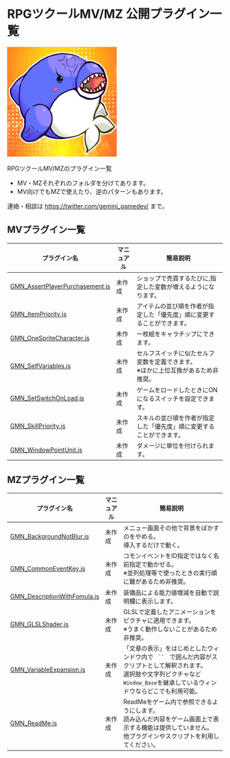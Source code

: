 # RPGツクールMV/MZ 公開プラグイン一覧

![profile](./profile.png)

RPGツクールMV/MZのプラグイン一覧
* MV・MZそれぞれのフォルダを分けてあります。
* MV向けでもMZで使えたり、逆のパターンもあります。

連絡・相談は https://twitter.com/gemini_gamedev/ まで。

## MVプラグイン一覧
| プラグイン名 | マニュアル |簡易説明 |
|--|--|--|
| [GMN_AssertPlayerPurchasement.js](./MV/GMN_AssertPlayerPurchasement.js) | 未作成| ショップで売買するたびに,指定した変数が増えるようになります。 |
| [GMN_ItemPriority.js](./MV/GMN_ItemPriority.js]) | 未作成| アイテムの並び順を作者が指定した「優先度」順に変更することができます。|
| [GMN_OneSpriteCharacter.js](./MV/GMN_OneSpriteCharacter.js])|未作成| 一枚絵をキャラチップにできます。 |
| [GMN_SelfVariables.js](./MV/GMN_SelfVariables.js) |未作成|セルフスイッチに似たセルフ変数を定義できます。<br/>※ほかに上位互換があるため非推奨。
| [GMN_SetSwitchOnLoad.js](./MV/GMN_SetSwitchOnLoad.js) |未作成| ゲームをロードしたときにONになるスイッチを設定できます。|
| [GMN_SkillPriority.js](./MV/GMN_SkillPriority.js) | 未作成|スキルの並び順を作者が指定した「優先度」順に変更することができます。|
| [GMN_WindowPointUnit.js](./MV/GMN_WindowPointUnit.js)| 未作成|  ダメージに単位を付けられます。 |

## MZプラグイン一覧

| プラグイン名 | マニュアル |簡易説明 |
|--|--|--|
| [GMN_BackgroundNotBlur.js](./MZ/GMN_BackgroundNotBlur.js) |未作成| メニュー画面その他で背景をぼかすのをやめる。<br/>導入するだけで動く。
| [GMN_CommonEventKey.js](./MZ/GMN_CommonEventKey.js) |未作成|  コモンイベントをID指定ではなく名前指定で動かせる。<br/>※並列処理等で使ったときの実行順に難があるため非推奨。
| [GMN_DescriptionWithFomula.js](./MZ/GMN_DescriptionWithFomula.js) |未作成| 装備品による能力値増減を自動で説明欄に表示します。
| [GMN_GLSLShader.js](./MZ/GMN_GLSLShader.js) | 未作成|GLSLで定義したアニメーションをピクチャに適用できます。<br/>※うまく動作しないことがあるため非推奨。
| [GMN_VariableExpansion.js](./MZ/GMN_VariableExpansion.js)  |未作成| 「文章の表示」をはじめとしたウィンドウ内で`　``　`で囲んだ内容がスクリプトとして解釈されます。<br/>選択肢や文字列ピクチャなど`Window_Base`を継承しているウィンドウならどこでも利用可能。|
| [GMN_ReadMe.js](./MZ/GMN_ReadMe.js)  |未作成| ReadMeをゲーム内で参照できるようにします。<br> 読み込んだ内容をゲーム画面上で表示する機能は提供していません。<br> 他プラグインやスクリプトを利用してください。|
